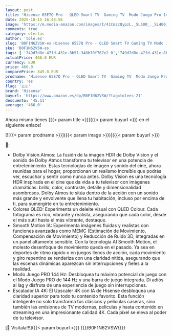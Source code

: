 ```yaml
---
layout: post
title: 'Hisense 65E7Q Pro - QLED Smart TV  Gaming TV  Modo Juego Pro 144Hz  AMD Freesync Premium Pro  Dolby Vision IQ + Dolby Atmos  Hi-Concerto  Procesador Hi-View Engine'
date: 2025-10-15 16:48:58
image: 'https://m.media-amazon.com/images/I/41CmzzQypzL._SL500_._SL400_.jpg'
comments: true
category: ofertas
author: 'tole.es'
slug: 'B0F1N62VSW-es Hisense 65E7Q Pro - QLED Smart TV Gaming TV Modo Juego Pro...'
sku: 'B0F1N62VSW-es'
tags: [ '749d7d8e-47fd-431e-8b51-348b70f767e2_0','749d7d8e-47fd-431e-8b51-348b70f767e2_6901','Arborist Merchandising Root','Electrónica','Self Service','Special Features Stores','TV, vídeo y home cinema','Televisores','Top Brands Tech Selection','Top Brands Tech TVs','hisense','smart','tv','🇪🇸', ]
actualPrice: 466.0 EUR
currency: EUR
price: 466.0
comparePrice: 849.0 EUR
prodname: 'Hisense 65E7Q Pro - QLED Smart TV  Gaming TV  Modo Juego Pro 144Hz  AMD Freesync Premium Pro  Dolby Vision IQ + Dolby Atmos  Hi-Concerto  Procesador Hi-View Engine'
country: 'es'
flag: '🇪🇸'
brand: 'Hisense'
buyurl: 'https://www.amazon.es/dp/B0F1N62VSW/?tag=tolees-21'
descuento: '45.11'
average: '466.0'
---
```


Ahora mismo tienes [{{< param title >}}]({{< param buyurl >}}) en el siguiente enlace!

[![{{< param prodname >}}]({{< param image >}})]({{< param buyurl >}})

🔎:

- Dolby Vision.Atmos: La fusión de la imagen HDR de Dolby Vision y el sonido de Dolby Atmos transforma tu televisor en una potencia de entretenimiento. Estas tecnologías de imagen y sonido del cine, ahora reunidas para el hogar, proporcionan un realismo increíble que podrás ver, escuchar y sentir como nunca antes. Dolby Vision es una tecnología HDR inspirada en el cine que da vida a tu televisor con imágenes dramáticas: brillo, color, contraste, detalle y dimensionalidad asombrosos. Dolby Atmos te sitúa dentro de la acción con un sonido más grande y envolvente que llena tu habitación, incluso por encima de ti, para sumergirte en tu entretenimiento.
- Colores QLED: Experimenta un deleite visual con QLED Colour. Cada fotograma es rico, vibrante y realista, asegurando que cada color, desde el más sutil hasta el más vibrante, destaque.
- Smooth Motion IA: Experimenta imágenes fluidas y realistas con funciones avanzadas como MEMC (Estimación de Movimiento, Compensación de Movimiento) y Reducción de Ruido 3D, integradas en un panel altamente sensible. Con la tecnología AI Smooth Motion, el molesto desenfoque de movimiento queda en el pasado. Ya sea en deportes de ritmo rápido o en juegos llenos de acción, cada movimiento y giro repentino se renderiza con una claridad nítida, asegurando que las escenas dinámicas aparezcan sin interrupciones y fieles a la realidad.
- Modo Juego PRO 144 Hz: Desbloquea tu máximo potencial de juego con el Modo Juego PRO de 144 Hz y una barra de juego integrada. Di adiós al lag y disfruta de una experiencia de juego sin interrupciones.
- Escalador IA 4K: El Upscaler 4K con IA de Hisense desbloquea una claridad superior para todo tu contenido favorito. Esta función inteligente no solo transforma tus clásicos y películas caseras, sino también las emisiones de TV modernas, películas y hasta contenido en streaming en una impresionante calidad 4K. Cada píxel se eleva al poder de tu televisor.

[🛒 Visítala!!!]({{< param buyurl >}})
{{<world>}}B0F1N62VSW{{</world>}}
